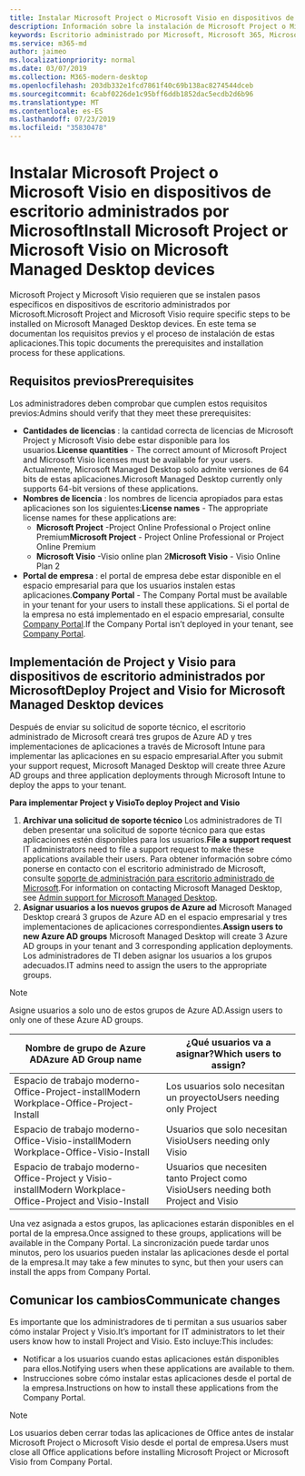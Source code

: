 ```yaml
---
title: Instalar Microsoft Project o Microsoft Visio en dispositivos de escritorio administrados por Microsoft
description: Información sobre la instalación de Microsoft Project o Microsoft Visio en dispositivos de escritorio administrados por Microsoft
keywords: Escritorio administrado por Microsoft, Microsoft 365, Microsoft Project, Microsoft Visio
ms.service: m365-md
author: jaimeo
ms.localizationpriority: normal
ms.date: 03/07/2019
ms.collection: M365-modern-desktop
ms.openlocfilehash: 203db332e1fcd7861f40c69b138ac8274544dceb
ms.sourcegitcommit: 6cabf0226de1c95bff6ddb1852dac5ecdb2d6b96
ms.translationtype: MT
ms.contentlocale: es-ES
ms.lasthandoff: 07/23/2019
ms.locfileid: "35830478"
---
```

# <a name="install-microsoft-project-or-microsoft-visio-on-microsoft-managed-desktop-devices"></a><span data-ttu-id="60fb3-104">Instalar Microsoft Project o Microsoft Visio en dispositivos de escritorio administrados por Microsoft</span><span class="sxs-lookup"><span data-stu-id="60fb3-104">Install Microsoft Project or Microsoft Visio on Microsoft Managed Desktop devices</span></span>

<span data-ttu-id="60fb3-105">Microsoft Project y Microsoft Visio requieren que se instalen pasos específicos en dispositivos de escritorio administrados por Microsoft.</span><span class="sxs-lookup"><span data-stu-id="60fb3-105">Microsoft Project and Microsoft Visio require specific steps to be installed on Microsoft Managed Desktop devices.</span></span> <span data-ttu-id="60fb3-106">En este tema se documentan los requisitos previos y el proceso de instalación de estas aplicaciones.</span><span class="sxs-lookup"><span data-stu-id="60fb3-106">This topic documents the prerequisites and installation process for these applications.</span></span>

## <a name="prerequisites"></a><span data-ttu-id="60fb3-107">Requisitos previos</span><span class="sxs-lookup"><span data-stu-id="60fb3-107">Prerequisites</span></span>

<span data-ttu-id="60fb3-108">Los administradores deben comprobar que cumplen estos requisitos previos:</span><span class="sxs-lookup"><span data-stu-id="60fb3-108">Admins should verify that they meet these prerequisites:</span></span>
- <span data-ttu-id="60fb3-109">**Cantidades de licencias** : la cantidad correcta de licencias de Microsoft Project y Microsoft Visio debe estar disponible para los usuarios.</span><span class="sxs-lookup"><span data-stu-id="60fb3-109">**License quantities** - The correct amount of Microsoft Project and Microsoft Visio licenses must be available for your users.</span></span> <span data-ttu-id="60fb3-110">Actualmente, Microsoft Managed Desktop solo admite versiones de 64 bits de estas aplicaciones.</span><span class="sxs-lookup"><span data-stu-id="60fb3-110">Microsoft Managed Desktop currently only supports 64-bit versions of these applications.</span></span> 
- <span data-ttu-id="60fb3-111">**Nombres de licencia** : los nombres de licencia apropiados para estas aplicaciones son los siguientes:</span><span class="sxs-lookup"><span data-stu-id="60fb3-111">**License names** - The appropriate license names for these applications are:</span></span>
    - <span data-ttu-id="60fb3-112">**Microsoft Project** -Project Online Professional o Project online Premium</span><span class="sxs-lookup"><span data-stu-id="60fb3-112">**Microsoft Project** - Project Online Professional or Project Online Premium</span></span>
    - <span data-ttu-id="60fb3-113">**Microsoft Visio** -Visio online plan 2</span><span class="sxs-lookup"><span data-stu-id="60fb3-113">**Microsoft Visio** - Visio Online Plan 2</span></span>
- <span data-ttu-id="60fb3-114">**Portal de empresa** : el portal de empresa debe estar disponible en el espacio empresarial para que los usuarios instalen estas aplicaciones.</span><span class="sxs-lookup"><span data-stu-id="60fb3-114">**Company Portal** -  The Company Portal must be available in your tenant for your users to install these applications.</span></span> <span data-ttu-id="60fb3-115">Si el portal de la empresa no está implementado en el espacio empresarial, consulte [Company Portal](company-portal.md).</span><span class="sxs-lookup"><span data-stu-id="60fb3-115">If the Company Portal isn’t deployed in your tenant, see [Company Portal](company-portal.md).</span></span>

## <a name="deploy-project-and-visio-for-microsoft-managed-desktop-devices"></a><span data-ttu-id="60fb3-116">Implementación de Project y Visio para dispositivos de escritorio administrados por Microsoft</span><span class="sxs-lookup"><span data-stu-id="60fb3-116">Deploy Project and Visio for Microsoft Managed Desktop devices</span></span>
<span data-ttu-id="60fb3-117">Después de enviar su solicitud de soporte técnico, el escritorio administrado de Microsoft creará tres grupos de Azure AD y tres implementaciones de aplicaciones a través de Microsoft Intune para implementar las aplicaciones en su espacio empresarial.</span><span class="sxs-lookup"><span data-stu-id="60fb3-117">After you submit your support request, Microsoft Managed Desktop will create three Azure AD groups and three application deployments through Microsoft Intune to deploy the apps to your tenant.</span></span>  

<span data-ttu-id="60fb3-118">**Para implementar Project y Visio**</span><span class="sxs-lookup"><span data-stu-id="60fb3-118">**To deploy Project and Visio**</span></span>
1. <span data-ttu-id="60fb3-119">**Archivar una solicitud de soporte técnico** Los administradores de TI deben presentar una solicitud de soporte técnico para que estas aplicaciones estén disponibles para los usuarios.</span><span class="sxs-lookup"><span data-stu-id="60fb3-119">**File a support request** IT administrators need to file a support request to make these applications available their users.</span></span> <span data-ttu-id="60fb3-120">Para obtener información sobre cómo ponerse en contacto con el escritorio administrado de Microsoft, consulte [soporte de administración para escritorio administrado de Microsoft](../working-with-managed-desktop/admin-support.md).</span><span class="sxs-lookup"><span data-stu-id="60fb3-120">For information on contacting Microsoft Managed Desktop, see [Admin support for Microsoft Managed Desktop](../working-with-managed-desktop/admin-support.md).</span></span>
2. <span data-ttu-id="60fb3-121">**Asignar usuarios a los nuevos grupos de Azure ad** Microsoft Managed Desktop creará 3 grupos de Azure AD en el espacio empresarial y tres implementaciones de aplicaciones correspondientes.</span><span class="sxs-lookup"><span data-stu-id="60fb3-121">**Assign users to new Azure AD groups** Microsoft Managed Desktop will create 3 Azure AD groups in your tenant and 3 corresponding application deployments.</span></span> <span data-ttu-id="60fb3-122">Los administradores de TI deben asignar los usuarios a los grupos adecuados.</span><span class="sxs-lookup"><span data-stu-id="60fb3-122">IT admins need to assign the users to the appropriate groups.</span></span>

>[!NOTE]
><span data-ttu-id="60fb3-123">Asigne usuarios a solo uno de estos grupos de Azure AD.</span><span class="sxs-lookup"><span data-stu-id="60fb3-123">Assign users to only one of these Azure AD groups.</span></span> 

<span data-ttu-id="60fb3-124">Nombre de grupo de Azure AD</span><span class="sxs-lookup"><span data-stu-id="60fb3-124">Azure AD Group name</span></span> | <span data-ttu-id="60fb3-125">¿Qué usuarios va a asignar?</span><span class="sxs-lookup"><span data-stu-id="60fb3-125">Which users to assign?</span></span>   
 --- | ---
<span data-ttu-id="60fb3-126">Espacio de trabajo moderno-Office-Project-install</span><span class="sxs-lookup"><span data-stu-id="60fb3-126">Modern Workplace-Office-Project-Install</span></span> | <span data-ttu-id="60fb3-127">Los usuarios solo necesitan un proyecto</span><span class="sxs-lookup"><span data-stu-id="60fb3-127">Users needing only Project</span></span>
<span data-ttu-id="60fb3-128">Espacio de trabajo moderno-Office-Visio-install</span><span class="sxs-lookup"><span data-stu-id="60fb3-128">Modern Workplace-Office-Visio-Install</span></span> | <span data-ttu-id="60fb3-129">Usuarios que solo necesitan Visio</span><span class="sxs-lookup"><span data-stu-id="60fb3-129">Users needing only Visio</span></span>
<span data-ttu-id="60fb3-130">Espacio de trabajo moderno-Office-Project y Visio-install</span><span class="sxs-lookup"><span data-stu-id="60fb3-130">Modern Workplace-Office-Project and Visio-Install</span></span> | <span data-ttu-id="60fb3-131">Usuarios que necesiten tanto Project como Visio</span><span class="sxs-lookup"><span data-stu-id="60fb3-131">Users needing both Project and Visio</span></span>

<span data-ttu-id="60fb3-132">Una vez asignada a estos grupos, las aplicaciones estarán disponibles en el portal de la empresa.</span><span class="sxs-lookup"><span data-stu-id="60fb3-132">Once assigned to these groups, applications will be available in the Company Portal.</span></span> <span data-ttu-id="60fb3-133">La sincronización puede tardar unos minutos, pero los usuarios pueden instalar las aplicaciones desde el portal de la empresa.</span><span class="sxs-lookup"><span data-stu-id="60fb3-133">It may take a few minutes to sync, but then your users can install the apps from Company Portal.</span></span> 

## <a name="communicate-changes"></a><span data-ttu-id="60fb3-134">Comunicar los cambios</span><span class="sxs-lookup"><span data-stu-id="60fb3-134">Communicate changes</span></span>
<span data-ttu-id="60fb3-135">Es importante que los administradores de ti permitan a sus usuarios saber cómo instalar Project y Visio.</span><span class="sxs-lookup"><span data-stu-id="60fb3-135">It’s important for IT administrators to let their users know how to install Project and Visio.</span></span> <span data-ttu-id="60fb3-136">Esto incluye:</span><span class="sxs-lookup"><span data-stu-id="60fb3-136">This includes:</span></span> 
- <span data-ttu-id="60fb3-137">Notificar a los usuarios cuando estas aplicaciones están disponibles para ellos.</span><span class="sxs-lookup"><span data-stu-id="60fb3-137">Notifying users when these applications are available to them.</span></span> 
- <span data-ttu-id="60fb3-138">Instrucciones sobre cómo instalar estas aplicaciones desde el portal de la empresa.</span><span class="sxs-lookup"><span data-stu-id="60fb3-138">Instructions on how to install these applications from the Company Portal.</span></span>

>[!NOTE]
><span data-ttu-id="60fb3-139">Los usuarios deben cerrar todas las aplicaciones de Office antes de instalar Microsoft Project o Microsoft Visio desde el portal de empresa.</span><span class="sxs-lookup"><span data-stu-id="60fb3-139">Users must close all Office applications before installing Microsoft Project or Microsoft Visio from Company Portal.</span></span> 
